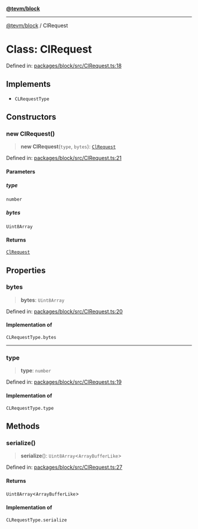 [**@tevm/block**](../README.md)

***

[@tevm/block](../globals.md) / ClRequest

# Class: ClRequest

Defined in: [packages/block/src/ClRequest.ts:18](https://github.com/evmts/tevm-monorepo/blob/main/packages/block/src/ClRequest.ts#L18)

## Implements

- `CLRequestType`

## Constructors

### new ClRequest()

> **new ClRequest**(`type`, `bytes`): [`ClRequest`](ClRequest.md)

Defined in: [packages/block/src/ClRequest.ts:21](https://github.com/evmts/tevm-monorepo/blob/main/packages/block/src/ClRequest.ts#L21)

#### Parameters

##### type

`number`

##### bytes

`Uint8Array`

#### Returns

[`ClRequest`](ClRequest.md)

## Properties

### bytes

> **bytes**: `Uint8Array`

Defined in: [packages/block/src/ClRequest.ts:20](https://github.com/evmts/tevm-monorepo/blob/main/packages/block/src/ClRequest.ts#L20)

#### Implementation of

`CLRequestType.bytes`

***

### type

> **type**: `number`

Defined in: [packages/block/src/ClRequest.ts:19](https://github.com/evmts/tevm-monorepo/blob/main/packages/block/src/ClRequest.ts#L19)

#### Implementation of

`CLRequestType.type`

## Methods

### serialize()

> **serialize**(): `Uint8Array`\<`ArrayBufferLike`\>

Defined in: [packages/block/src/ClRequest.ts:27](https://github.com/evmts/tevm-monorepo/blob/main/packages/block/src/ClRequest.ts#L27)

#### Returns

`Uint8Array`\<`ArrayBufferLike`\>

#### Implementation of

`CLRequestType.serialize`
